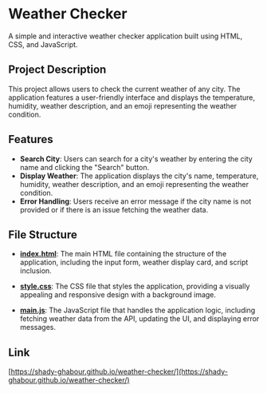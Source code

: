# Weather Checker
A simple and interactive weather checker application built using HTML, CSS, and JavaScript.

## Project Description
This project allows users to check the current weather of any city. The application features a user-friendly interface and displays the temperature, humidity, weather description, and an emoji representing the weather condition.

## Features
- **Search City**: Users can search for a city's weather by entering the city name and clicking the "Search" button.
- **Display Weather**: The application displays the city's name, temperature, humidity, weather description, and an emoji representing the weather condition.
- **Error Handling**: Users receive an error message if the city name is not provided or if there is an issue fetching the weather data.

## File Structure
- **[index.html](index.html)**:
  The main HTML file containing the structure of the application, including the input form, weather display card, and script inclusion.

- **[style.css](style.css)**:
  The CSS file that styles the application, providing a visually appealing and responsive design with a background image.

- **[main.js](main.js)**:
  The JavaScript file that handles the application logic, including fetching weather data from the API, updating the UI, and displaying error messages.

## Link
[https://shady-ghabour.github.io/weather-checker/](https://shady-ghabour.github.io/weather-checker/)
